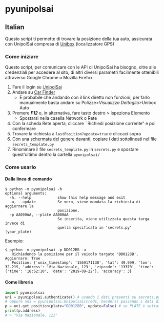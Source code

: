 # pyunipolsai
## Italian
Questo script ti permette di trovare la posizione della tua auto, assicurata con UnipolSai compresa di [Unibox](https://www.unipolsai.it/unibox-auto) (localizzatore GPS)

### Come iniziare
Questo script, per comunicare con le API di UnipolSai ha bisogno, oltre alle credenziali per accedere al sito, di altri diversi parametri facilmente ottenibili attraverso Google Chrome o Mozilla Firefox
1. Fare il login su [UnipolSai](https://www.unipolsai.it/accesso)
1. Andare su [Car Finder](https://www.unipolsai.it/myportal/area_riservata/telematica-mobilita)
   * È probabile che andando con il link diretto non funzioni, per farlo manualmente basta andare su Polizze>*Visualizza Dettaglio*>Unibox Auto
1. Premere ***F12*** o, in alternativa, fare tasto destro > Ispeziona Elemento 
    * Spostarsi nella casella Network o Rete
1. Con la scheda Rete aperta, cliccare ¨Richiedi posizione corrente" e poi confermare
1. Trovare la richiesta a `lastPosition?update=true` e cliccaci sopra
1. Con una [schermata del genere](https://i.imgur.com/bHDoOJH.png) davanti, copiare i dati sottolineati nel file `secrets_template.py`
1. Rinominare il file `secrets_template.py` in `secrets.py` e spostare quest'ultimo dentro la cartella `pyunipolsai/` 

### Come usarlo
#### Dalla linea di comando
```
$ python -m pyunipolsai -h
optional arguments:
  -h, --help            show this help message and exit
  -u, --update          Se vero, viene mandata la richiesta di aggiornare la
                        posizione.
  -p AA000AA, --plate AA000AA
                        Se inserita, viene utilizzata questa targa invece di
                        quella specificata in 'secrets.py' (your_plate)
```
Esempio:
```
$ python -m pyunipolsai -p DD012BB -u
   Richiedendo la posizione per il veicolo targato 'DD012BB'. Aggiornare: True
   Position: {'unix_timestamp': '1569171130', 'lat': 49.999, 'lon': 32.219, 'address': 'Via Nazionale, 123', 'zipcode': '13370', 'time': {'time': '18:52:10', 'date': '2019-09-22'}, 'accuracy': 3}
```
#### Come libreria
```python
import pyunipolsai
uni = pyunipolsai.authenticate() # usando i dati presenti su secrets.py
# oppure uni = pyunipolsai.Unipolsai(creds, headers) passando i dati direttamente al costruttore
p = uni.get_position(plate="DD012BB", update=False) # se PLATE è settata sul file secrets.py allora l'argomento non è obbligatorio 
print(p.address)
# > "Via Nazionale, 123"
```
